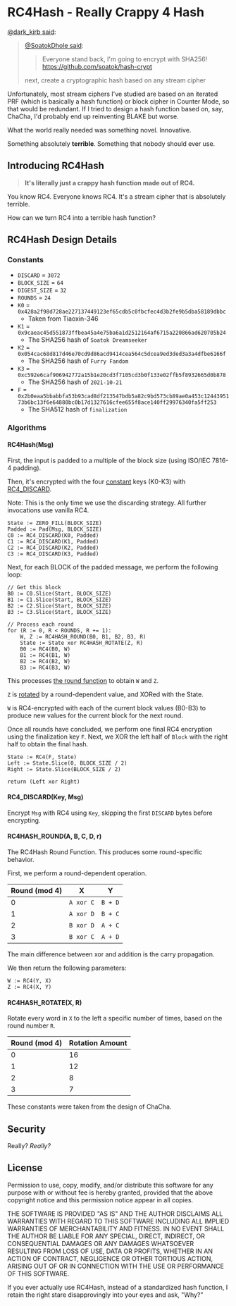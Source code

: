 # RC4Hash - Really Crappy 4 Hash

[@dark_kirb said](https://twitter.com/dark_kirb/status/1450827935716417539):
> [@SoatokDhole said](https://twitter.com/SoatokDhole/status/1450826316077535237):
> > Everyone stand back, I'm going to encrypt with SHA256!
> > https://github.com/soatok/hash-crypt
> 
> next, create a cryptographic hash based on any stream cipher

Unfortunately, most stream ciphers I've studied are based on an iterated PRF (which
is basically a hash function) or block cipher in Counter Mode, so that would be 
redundant. If I tried to design a hash function based on, say, ChaCha, I'd probably
end up reinventing BLAKE but worse.

What the world really needed was something novel. Innovative.

Something absolutely **terrible**. Something that nobody should ever use.

## Introducing RC4Hash

> **It's literally just a crappy hash function made out of RC4.**

You know RC4. Everyone knows RC4. It's a stream cipher that is absolutely terrible.

How can we turn RC4 into a terrible hash function?

## RC4Hash Design Details

### Constants

* `DISCARD` = `3072`
* `BLOCK_SIZE` = `64`
* `DIGEST_SIZE` = `32`
* `ROUNDS` = `24`
* `K0` = `0x428a2f98d728ae227137449123ef65cdb5c0fbcfec4d3b2fe9b5dba58189dbbc`
  * Taken from Tiaoxin-346 
* `K1` = `0x9caeac45d551873ffbea45a4e75ba6a1d2512164af6715a220866ad620705b24`
  * The SHA256 hash of `Soatok Dreamseeker` 
* `K2` = `0x054cac68d817d46e70cd9d86acd9414cea564c5dcea9ed3ded3a3a4dfbe6166f`
  * The SHA256 hash of `Furry Fandom` 
* `K3` = `0xc592e6caf906942772a15b1e20cd3f7105cd3b0f133e02ffb5f8932665d0b878`
  * The SHA256 hash of `2021-10-21` 
* `F` = `0x2b0eaa5bbabbfa53b93cad8df213547bdb5a82c9bd573cb89ae0a453c1244395173b6bc13f6e64880bc0b17d1327616cfee655f8ace140ff29976340fa5ff253`
  * The SHA512 hash of `finalization` 

### Algorithms

#### RC4Hash(Msg)

First, the input is padded to a multiple of the block size (using ISO/IEC 7816-4 padding).

Then, it's encrypted with the four [constant](#constants) keys (K0-K3) with
[RC4_DISCARD](#rc4_discardkey-msg).

Note: This is the only time we use the discarding strategy. All further invocations use vanilla RC4.

```
State := ZERO_FILL(BLOCK_SIZE)
Padded := Pad(Msg, BLOCK_SIZE)
C0 := RC4_DISCARD(K0, Padded)
C1 := RC4_DISCARD(K1, Padded)
C2 := RC4_DISCARD(K2, Padded)
C3 := RC4_DISCARD(K3, Padded)
```

Next, for each BLOCK of the padded message, we perform the following loop:

```
// Get this block
B0 := C0.Slice(Start, BLOCK_SIZE)
B1 := C1.Slice(Start, BLOCK_SIZE)
B2 := C2.Slice(Start, BLOCK_SIZE)
B3 := C3.Slice(Start, BLOCK_SIZE)

// Process each round
for (R := 0, R < ROUNDS, R += 1):
    W, Z := RC4HASH_ROUND(B0, B1, B2, B3, R)
    State := State xor RC4HASH_ROTATE(Z, R)
    B0 := RC4(B0, W)
    B1 := RC4(B1, W)
    B2 := RC4(B2, W)
    B3 := RC4(B3, W)
```

This processes [the round function](#rc4hash_rounda-b-c-d-r) to obtain `W` and `Z`.

`Z` is [rotated](#rc4hash_rotatex-r) by a round-dependent value, and XORed with
the State.

`W` is RC4-encrypted with each of the current block values (B0-B3) to produce new values
for the current block for the next round.

Once all rounds have concluded, we perform one final RC4 encryption using the finalization
key `F`. Next, we XOR the left half of `Block` with the right half to obtain the final hash.

```
State := RC4(F, State)
Left := State.Slice(0, BLOCK_SIZE / 2)
Right := State.Slice(BLOCK_SIZE / 2)

return (Left xor Right)
```

#### RC4_DISCARD(Key, Msg)

Encrypt `Msg` with RC4 using `Key`, skipping the first `DISCARD` bytes before encrypting.

#### RC4HASH_ROUND(A, B, C, D, r)

The RC4Hash Round Function. This produces some round-specific behavior.

First, we perform a round-dependent operation.

| Round (mod 4) | X | Y |
|---|---|---|
| 0 | `A xor C` | `B + D` |
| 1 | `A xor D` | `B + C` |
| 2 | `B xor D` | `A + C` |
| 3 | `B xor C` | `A + D` |

The main difference between xor and addition is the carry propagation.

We then return the following parameters:

```
W := RC4(Y, X)
Z := RC4(X, Y)
```

#### RC4HASH_ROTATE(X, R)

Rotate every word in `X` to the left a specific number of times, based on the round number `R`.

| Round (mod 4) | Rotation Amount |
|---|---|
| 0 | 16 |
| 1 | 12 |
| 2 | 8 |
| 3 | 7 |

These constants were taken from the design of ChaCha.

## Security

Really? *Really?*

## License

Permission to use, copy, modify, and/or distribute this software for any purpose with
or without fee is hereby granted, provided that the above copyright notice and this 
permission notice appear in all copies.

THE SOFTWARE IS PROVIDED "AS IS" AND THE AUTHOR DISCLAIMS ALL WARRANTIES WITH REGARD 
TO THIS SOFTWARE INCLUDING ALL IMPLIED WARRANTIES OF MERCHANTABILITY AND FITNESS. 
IN NO EVENT SHALL THE AUTHOR BE LIABLE FOR ANY SPECIAL, DIRECT, INDIRECT, OR CONSEQUENTIAL
DAMAGES OR ANY DAMAGES WHATSOEVER RESULTING FROM LOSS OF USE, DATA OR PROFITS, WHETHER
IN AN ACTION OF CONTRACT, NEGLIGENCE OR OTHER TORTIOUS ACTION, ARISING OUT OF OR IN 
CONNECTION WITH THE USE OR PERFORMANCE OF THIS SOFTWARE.

If you ever actually use RC4Hash, instead of a standardized hash function, I retain
the right stare disapprovingly into your eyes and ask, "Why?"
